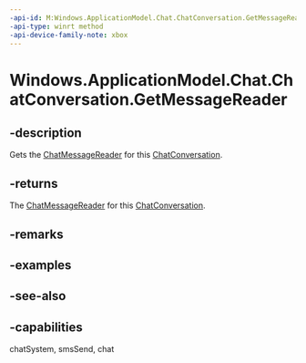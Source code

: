 ```yaml
---
-api-id: M:Windows.ApplicationModel.Chat.ChatConversation.GetMessageReader
-api-type: winrt method
-api-device-family-note: xbox
---
```


<!-- Method syntax
public Windows.ApplicationModel.Chat.ChatMessageReader GetMessageReader()
-->

# Windows.ApplicationModel.Chat.ChatConversation.GetMessageReader

## -description
Gets the [ChatMessageReader](chatmessagereader.md) for this [ChatConversation](chatconversation.md).

## -returns
The [ChatMessageReader](chatmessagereader.md) for this [ChatConversation](chatconversation.md).

## -remarks

## -examples

## -see-also

## -capabilities
chatSystem, smsSend, chat
